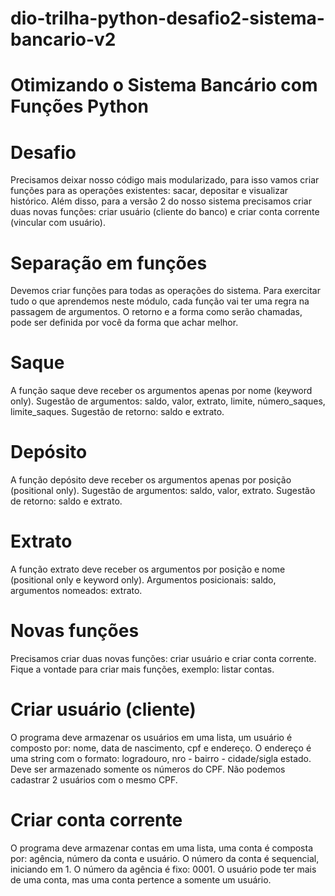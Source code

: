# dio-trilha-python-desafio2-sistema-bancario-v2

# Otimizando o Sistema Bancário com Funções Python

# Desafio
Precisamos deixar nosso código mais modularizado, para isso vamos criar funções para as operações existentes: sacar, depositar e visualizar histórico. Além disso, para a versão 2 do nosso sistema precisamos criar duas novas funções: criar usuário (cliente do banco) e criar conta corrente (vincular com usuário).

# Separação em funções
Devemos criar funções para todas as operações do sistema. Para exercitar tudo o que aprendemos neste módulo, cada função vai ter uma regra na passagem de argumentos. O retorno e a forma como serão chamadas, pode ser definida por você da forma que achar melhor.

# Saque
A função saque deve receber os argumentos apenas por nome (keyword only). Sugestão de argumentos: saldo, valor, extrato, limite, número_saques, limite_saques. Sugestão de retorno: saldo e extrato.

# Depósito
A função depósito deve receber os argumentos apenas por posição (positional only). Sugestão de argumentos: saldo, valor, extrato. Sugestão de retorno: saldo e extrato.

# Extrato
A função extrato deve receber os argumentos por posição e nome (positional only e keyword only). Argumentos posicionais: saldo, argumentos nomeados: extrato.

# Novas funções
Precisamos criar duas novas funções: criar usuário e criar conta corrente. Fique a vontade para criar mais funções, exemplo: listar contas.

# Criar usuário (cliente)
O programa deve armazenar os usuários em uma lista, um usuário é composto por: nome, data de nascimento, cpf e endereço. O endereço é uma string com o formato: logradouro, nro - bairro - cidade/sigla estado. Deve ser armazenado somente os números do CPF. Não podemos cadastrar 2 usuários com o mesmo CPF.

# Criar conta corrente
O programa deve armazenar contas em uma lista, uma conta é composta por: agência, número da conta e usuário. O número da conta é sequencial, iniciando em 1. O número da agência é fixo: 0001. O usuário pode ter mais de uma conta, mas uma conta pertence a somente um usuário.

